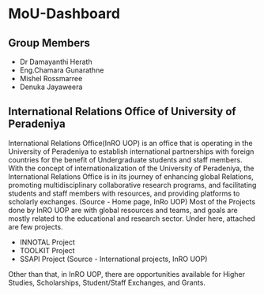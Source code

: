 # MoU-Dashboard

## Group Members 
- Dr Damayanthi Herath
- Eng.Chamara Gunarathne
- Mishel Rossmarree
- Denuka Jayaweera

## International Relations Office of University of Peradeniya


International Relations Office(InRO UOP) is an office that is operating in the University of Peradeniya
to establish international partnerships with foreign countries for the benefit of Undergraduate students and staff members.
With the concept of internationalization of the University of Peradeniya,
the International Relations Office is in its journey of enhancing global Relations,
promoting multidisciplinary collaborative research programs, and facilitating students and staff members with resources,
and providing platforms to scholarly exchanges. (Source - Home page, InRo UOP)
Most of the Projects done by InRO UOP are with global resources and teams,
and goals are mostly related to the educational and research sector.
Under here, attached are few projects.

- INNOTAL Project 
- TOOLKIT Project
- SSAPI Project 
(Source - International projects, InRO UOP)

Other than that, in InRO UOP,
there are opportunities available for Higher Studies, Scholarships, Student/Staff Exchanges, and Grants.

